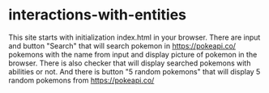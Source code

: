 ﻿# interactions-with-entities
 This site starts with initialization index.html in your browser. There are input and button "Search" that will search pokemon in https://pokeapi.co/ pokemons with the name from input and display picture of pokemon in the browser. There is also checker that will display searched pokemons with abilities or not. And there is button "5 random pokemons" that will display 5 random pokemons from https://pokeapi.co/
